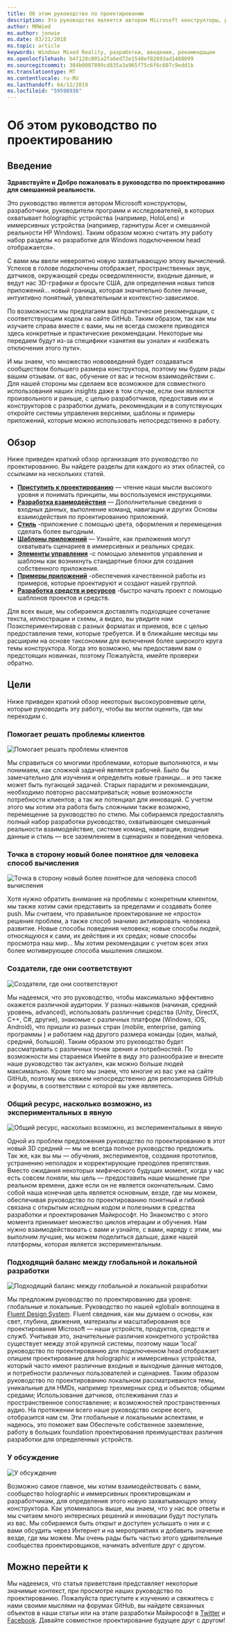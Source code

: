 ```yaml
---
title: Об этом руководство по проектированию
description: Это руководство является автором Microsoft конструкторы, разработчики, руководители программ и исследователей, в которых охватывает holographic устройства (например, HoloLens) и иммерсивных устройства (например, гарнитуры Acer и смешанной реальности HP Windows).
author: MRWied
ms.author: jonwie
ms.date: 03/21/2018
ms.topic: article
keywords: Windows Mixed Reality, разработки, введение, рекомендации
ms.openlocfilehash: b4f128c001a2fa6ed72e1548ef82693ad1488099
ms.sourcegitcommit: 384b0087899cd835a3a965f75c6f6c607c9edd1b
ms.translationtype: MT
ms.contentlocale: ru-RU
ms.lasthandoff: 04/12/2019
ms.locfileid: "59598936"
---
```

# <a name="about-this-design-guidance"></a>Об этом руководство по проектированию

## <a name="introduction"></a>Введение

**Здравствуйте и Добро пожаловать в руководство по проектированию для смешанной реальности.**

Это руководство является автором Microsoft конструкторы, разработчики, руководители программ и исследователей, в которых охватывает holographic устройства (например, HoloLens) и иммерсивных устройства (например, гарнитуры Acer и смешанной реальности HP Windows). Таким образом можно считать эту работу набор разделы «о разработке для Windows подключенном head отображается».

С вами мы ввели невероятно новую захватывающую эпоху вычислений. Успехов в голове подключены отображает, пространственных звук, датчиков, окружающей среды осведомленности, входные данные, и ведут нас 3D-графики и бросьте США, для определения новых типов приложений... новый граница, которая значительно более личные, интуитивно понятный, увлекательным и контекстно-зависимое.

По возможности мы предлагаем вам практические рекомендации, с соответствующим кодом на сайте GitHub. Таким образом, так как мы изучаете справа вместе с вами, мы не всегда сможете приводятся здесь конкретные и практические рекомендации. Некоторые мы передаем будут из-за специфики «занятия вы узнали» и «избежать отключения этого пути».

И мы знаем, что множество нововведений будет создаваться сообществом большего размера конструктора, поэтому мы будем рады вашим отзывам. от вас, обучение от вас и тесном взаимодействии с. Для нашей стороны мы сделаем все возможное для совместного использования наших insights даже в том случае, если они являются произвольного и раньше, с целью разработчиков, предоставив им и конструкторов с разработки думать, рекомендации и в сопутствующих откройте системы управления версиями, шаблоны и примеры приложений, которые можно использовать непосредственно в работу.

## <a name="overview"></a>Обзор

Ниже приведен краткий обзор организация это руководство по проектированию. Вы найдете разделы для каждого из этих областей, со ссылками на нескольких статей.
* **[Приступить к проектированию](mixed-reality.md)**  — чтение наши мысли высокого уровня и понимать принципы, мы воспользуемся инструкциями.
* **[Разработка взаимодействия](interaction-fundamentals.md)**  — Дополнительные сведения о входных данных, выполнение команд, навигации и других Основы взаимодействия по проектированию приложений.
* **[Стиль](typography.md)**  -приложение с помощью цвета, оформления и перемещения сделать более выгодным.
* **[Шаблоны приложений](types-of-mixed-reality-apps.md)**  — Узнайте, как приложения могут охватывать сценариев в иммерсивных и реальных средах.
* **[Элементы управления](interactable-object.md)**  -с помощью элементов управления и шаблоны как возникнуть стандартные блоки для создания собственного приложения.
* **[Примеры приложений](design.md#sample-apps)**  -обеспечения качественной работы из примеров, которые проектируют и создают нашей группой.
* **[Разработка средств и ресурсов](design.md#design-tools)**  -быстро начать проект с помощью шаблонов проектов и средств.

Для всех выше, мы собираемся доставлять подходящее сочетание текста, иллюстрации и схемы, а видео, вы увидите нам Поэкспериментировав с разных форматах и приемов, все с целью предоставления теми, которые требуется. И в ближайшие месяцы мы расширим на основе таксономии для включения более широкого круга темы конструктора. Когда это возможно, мы предоставим вам о предстоящих новинках, поэтому Пожалуйста, имейте проверки обратно.

## <a name="objectives"></a>Цели

Ниже приведен краткий обзор некоторых высокоуровневые цели, которые руководить эту работу, чтобы вы могли оценить, где мы переходим с.

### <a name="help-solve-customer-challenges"></a>Помогает решать проблемы клиентов

![Помогает решать проблемы клиентов](images/500px-fix-a-broken-switch-with-hololens.jpg) <br>

Мы справиться со многими проблемами, которые выполняются, и мы понимаем, как сложной задачей является рабочей. Было бы замечательно для изучения и определить новые границы... и это также может быть пугающей задачей. Старых парадигм и рекомендации, необходимо повторно рассматриваться; новые возможности потребности клиентов; а так же потенциал для инноваций. С учетом этого мы хотим эта работа быть сложными также возможно, перемещение за руководство по стилю. Мы собираемся предоставлять полный набор разработки руководство, охватывающее смешанный реальности взаимодействие, системе команд, навигации, входные данные и стиль — все заземлением в сценариях и поведения человека. 

### <a name="point-the-way-towards-a-new-more-human-way-of-computing"></a>Точка в сторону новый более понятное для человека способ вычисления

![Точка в сторону новый более понятное для человека способ вычисления](images/500px-man-and-women-with-holograph-on-table.png)<br>

Хотя нужно обратить внимание на проблемы с конкретным клиентом, мы также хотим сами представить за пределами и создавать более push. Мы считаем, что правильное проектирование не «просто» решения проблем, а также способ значимо активировать человека развитие. Новые способы поведения человека; новые способы людей, относящуюся к сами, их действия и их средах; новые способы просмотра наш мир... Мы хотим рекомендации с учетом всех этих более мотивирующее способа мышления слишком. 

### <a name="meet-creators-where-they-are"></a>Создатели, где они соответствуют

![Создатели, где они соответствуют](images/500px-creators.jpg) <br>

Мы надеемся, что это руководство, чтобы максимально эффективно окажется различной аудитории. У разных-навыков (начиная, средний уровень, advanced), использовать различные средства (Unity, DirectX, C++, C#, другие), знакомые с различных платформ (Windows, iOS, Android), что пришли из разных стран (mobile, enterprise, gaming программы ) и работаем над другого размера команды (один, малый, средний, большой). Таким образом это руководство будет рассматривать с различных точек зрения и потребностей. По возможности мы стараемся Имейте в виду это разнообразие и внесите наше руководство так актуален, как можно больше людей максимально. Кроме того мы знаем, что многие из вас уже на сайте GitHub, поэтому мы свяжем непосредственно для репозиториев GitHub и форумы, в соответствии с которой вы уже являетесь. 

### <a name="share-as-much-as-possible-from-experimental-to-explicit"></a>Общий ресурс, насколько возможно, из экспериментальных в явную

![Общий ресурс, насколько возможно, из экспериментальных в явную](images/500px-man-playinggame.jpg) <br>

Одной из проблем предложения руководство по проектированию в этот новый 3D средний — мы не всегда полное руководство предложить. Так же, как вы мы — обучения, экспериментов, создания прототипов, устранению неполадок и корректирующие преодолев препятствия. Вместо ожидания некоторых мифического будущих момент, когда у нас есть совсем поняли, мы цель — предоставить наше мышление при реальном времени, даже если он не является окончательным. Само собой наша конечная цель является основным, везде, где мы можем, обеспечивая руководство по проектированию понятный и гибкий связана с открытым исходным кодом и полезными в средства разработки и проектирования Майкрософт. Но Знакомство с этого момента принимает множество циклов итерации и обучения. Нам нужно взаимодействовать с вами и узнайте, с вами, наряду с этим, мы выполним лучшие, мы можем поделиться дальше, даже нашей платформы, которая является экспериментальным. 

### <a name="the-right-balance-of-global-and-local-design"></a>Подходящий баланс между глобальной и локальной разработки

![Подходящий баланс между глобальной и локальной разработки](images/500px-fluentdesign.jpg) <br>

Мы предложим руководство по проектированию два уровня: глобальные и локальные. Руководство по нашей «global» воплощена в [Fluent Design System](http://fluent.microsoft.com). Fluent сведения, как мы думаем о основы, как свет, глубина, движения, материалы и масштабирования все проектирования Microsoft — наши устройств, продуктов, средств и служб. Учитывая это, значительные различия конкретного устройства существует между этой крупной системы, поэтому наши 'local' руководство по проектированию для подключенном head отображает опишем проектирование для holographic и иммерсивных устройства, который часто имеют различные входные и выходные данные методов, и потребности различных пользователей и сценариев. Таким образом руководство по проектированию локальном рассматриваются темы, уникальные для HMDs, например трехмерных сред и объектов; общими средами; Использование датчиков, отслеживания глаз и пространственное сопоставление; и возможностей пространственных аудио. На протяжении всего наше руководство скорее всего, отобразится нам см. Эти глобальные и локальными аспектами, и надеюсь, это поможет вам Обеспечьте собственное заземление, работу в больших foundation проектирования преимуществах различия разработки для определенных устройств.

### <a name="have-a-discussion"></a>У обсуждение

![У обсуждение](images/500px-share.jpg) <br>

Возможно самое главное, мы хотим взаимодействовать с вами, сообщество holographic и иммерсивных проектировщикам и разработчикам, для определения этого новую захватывающую эпоху конструктора. Как упоминалось выше, мы знаем, что у нас все ответы и мы считаем много интересных решений и инновации будут поступать из вас. Мы собираемся быть открыт и доступен услышать о них и с вами обсудить через Интернет и на мероприятиях и добавить значение везде, где мы можем. Мы очень рады быть частью этого удивительные сообщества проектировщиков, начинать adventure друг с другом. 

## <a name="please-dive-in"></a>Можно перейти к

Мы надеемся, что статья приветствия представляет некоторые значимые контекст, при просмотре наших руководство по проектированию. Пожалуйста приступите к изучению и свяжитесь с нами своими мыслями на форумах GitHub, вы найдете связанных объектов в наши статьи или на этапе разработки Майкрософт в [Twitter](https://twitter.com/MicrosoftDesign) и [Facebook](https://www.facebook.com/microsoftdesign/). Давайте совместное проектирование будущее друг с другом!
